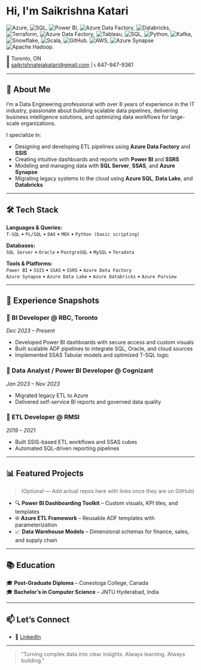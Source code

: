 #  Hi, I'm Saikrishna Katari

![Azure](https://img.shields.io/badge/Azure-0089D6?style=flat&logo=microsoft-azure&logoColor=white), ![SQL](https://img.shields.io/badge/SQL-4479A1?style=flat&logo=postgresql&logoColor=white), ![Power BI](https://img.shields.io/badge/Power%20BI-F2C811?style=flat&logo=powerbi&logoColor=black),  ![Azure Data Factory](https://img.shields.io/badge/Azure%20Data%20Factory-0078D4?style=flat&logo=microsoftazure&logoColor=white),  ![Databricks](https://img.shields.io/badge/Databricks-EF3E42?style=flat&logo=databricks&logoColor=white), ![Terraform](https://img.shields.io/badge/Terraform-7B42BC?style=flat&logo=terraform&logoColor=white), ![Azure Data Factory](https://img.shields.io/badge/Azure%20Data%20Factory-0078D4?style=flat&logo=microsoftazure&logoColor=white), ![Tableau](https://img.shields.io/badge/Tableau-E97627?style=flat&logo=tableau&logoColor=white), ![SQL](https://img.shields.io/badge/SQL-4479A1?style=flat&logo=postgresql&logoColor=white), ![Python](https://img.shields.io/badge/Python-3776AB?style=flat&logo=python&logoColor=white),  ![Kafka](https://img.shields.io/badge/Apache%20Kafka-231F20?style=flat&logo=apachekafka&logoColor=white), ![Snowflake](https://img.shields.io/badge/Snowflake-29B5E8?style=flat&logo=snowflake&logoColor=white),  ![Scala](https://img.shields.io/badge/Scala-DC322F?style=flat&logo=scala&logoColor=white), ![GitHub](https://img.shields.io/badge/GitHub-181717?style=flat&logo=github&logoColor=white). ![AWS](https://img.shields.io/badge/AWS-232F3E?style=flat&logo=amazonaws&logoColor=white),  ![Azure Synapse](https://img.shields.io/badge/Azure%20Synapse-0078D4?style=flat&logo=microsoftazure&logoColor=white) ![Apache Hadoop](https://img.shields.io/badge/Apache%20Hadoop-66CCFF?style=flat&logo=apachehadoop&logoColor=black).




📍 Toronto, ON   
📧 saikrishnatejakatari@gmail.com | 📞 647-947-9361

---

## 🚀 About Me

I’m a Data Engineering professional with over 8 years of experience in the IT industry, passionate about building scalable data pipelines, delivering business intelligence solutions, and optimizing data workflows for large-scale organizations.

I specialize in:
- Designing and developing ETL pipelines using **Azure Data Factory** and **SSIS**
- Creating intuitive dashboards and reports with **Power BI** and **SSRS**
- Modeling and managing data with **SQL Server**, **SSAS**, and **Azure Synapse**
- Migrating legacy systems to the cloud using **Azure SQL**, **Data Lake**, and **Databricks**

---

## 🛠️ Tech Stack

**Languages & Queries:**  
`T-SQL` • `PL/SQL` • `DAX` • `MDX` • `Python (basic scripting)`

**Databases:**  
`SQL Server` • `Oracle` • `PostgreSQL` • `MySQL` • `Teradata`

**Tools & Platforms:**  
`Power BI` • `SSIS` • `SSAS` • `SSRS` • `Azure Data Factory`  
`Azure Synapse` • `Azure Data Lake` • `Azure Databricks` • `Azure Purview`



---

## 💼 Experience Snapshots

### 🔹 BI Developer @ RBC, Toronto  
*Dec 2023 – Present*  
- Developed Power BI dashboards with secure access and custom visuals  
- Built scalable ADF pipelines to integrate SQL, Oracle, and cloud sources  
- Implemented SSAS Tabular models and optimized T-SQL logic

### 🔹 Data Analyst / Power BI Developer @ Cognizant  
*Jan 2023 – Nov 2023*  
- Migrated legacy ETL to Azure  
- Delivered self-service BI reports and governed data quality  

### 🔹 ETL Developer @ RMSI  
*2019 – 2021*  
- Built SSIS-based ETL workflows and SSAS cubes  
- Automated SQL-driven reporting pipelines  

---

## 📊 Featured Projects

> (Optional — Add actual repos here with links once they are on GitHub)

- 🔍 **Power BI Dashboarding Toolkit** – Custom visuals, KPI tiles, and templates  
- 🌐 **Azure ETL Framework** – Reusable ADF templates with parameterization  
- 📈 **Data Warehouse Models** – Dimensional schemas for finance, sales, and supply chain

---

## 📚 Education

🎓 **Post-Graduate Diploma** – Conestoga College, Canada  
🎓 **Bachelor’s in Computer Science** – JNTU Hyderabad, India

---

## 📫 Let’s Connect

- 💼 [LinkedIn](https://www.linkedin.com/in/saikrishnakatari)  


---

> "Turning complex data into clear insights. Always learning. Always building."

